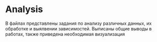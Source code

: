 # Analysis

В файлах представлены задания по анализу различных данных, их обработке и выялвении зависимостей. Выписаны общие выводы в работах, также приведена необходимая визуализация 
